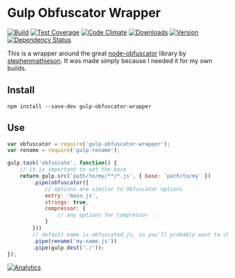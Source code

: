# Gulp Obfuscator Wrapper

[![Build][1]][2]
[![Test Coverage][3]][4]
[![Code Climate][5]][6]
[![Downloads][7]][8]
[![Version][9]][8]
[![Dependency Status][10]][11]

[1]: https://travis-ci.org/catdad/gulp-obfuscator-wrapper.svg?branch=master
[2]: https://travis-ci.org/catdad/gulp-obfuscator-wrapper

[3]: https://codeclimate.com/github/catdad/gulp-obfuscator-wrapper/badges/coverage.svg
[4]: https://codeclimate.com/github/catdad/gulp-obfuscator-wrapper/coverage

[5]: https://codeclimate.com/github/catdad/gulp-obfuscator-wrapper/badges/gpa.svg
[6]: https://codeclimate.com/github/catdad/gulp-obfuscator-wrapper

[7]: https://img.shields.io/npm/dm/gulp-obfuscator-wrapper.svg
[8]: https://www.npmjs.com/package/gulp-obfuscator-wrapper
[9]: https://img.shields.io/npm/v/gulp-obfuscator-wrapper.svg

[10]: https://david-dm.org/catdad/gulp-obfuscator-wrapper.svg
[11]: https://david-dm.org/catdad/gulp-obfuscator-wrapper

This is a wrapper around the great [node-obfuscator](https://github.com/stephenmathieson/node-obfuscator) library by [stephenmathieson](https://github.com/stephenmathieson). It was made simply because I needed it for my own builds.

## Install

    npm install --save-dev gulp-obfuscator-wrapper

## Use

```javascript
var obfuscator = require('gulp-obfuscator-wrapper');
var rename = require('gulp-rename');

gulp.task('obfuscate', function() {
    // it is important to set the base
    return gulp.src('path/to/my/**/*.js', { base: 'path/to/my' })
        .pipe(obfuscator({
            // options are similar to Obfuscator options
            entry: 'main.js',
            strings: true,
            compressor: {
                // any options for compressor
            }
        }))
        // default name is obfuscated.js, so you'll probably want to change it
        .pipe(rename('my-name.js'))
        .pipe(gulp.dest('./'));
});
```

[![Analytics](https://ga-beacon.appspot.com/UA-17159207-7/gulp-obfuscator-wrapper/readme?flat)](https://github.com/igrigorik/ga-beacon)

